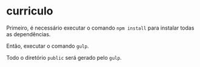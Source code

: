 # curriculo

Primeiro, é necessário executar o comando `npm install` para instalar todas as dependências.

Então, executar o comando `gulp`.

Todo o diretório `public` será gerado pelo `gulp`.
